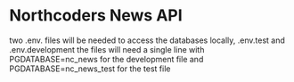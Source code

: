 # Northcoders News API

two .env. files will be needed to access the databases locally, .env.test and .env.development
the files will need a single line with PGDATABASE=nc_news for the development file and PGDATABASE=nc_news_test for the test file